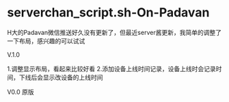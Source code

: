 # serverchan_script.sh-On-Padavan
H大的Padavan微信推送好久没有更新了，但最近server酱更新，我简单的调整了一下布局，感兴趣的可以试试

V.1.0

1.调整显示布局，看起来比较好看
2.添加设备上线时间记录，设备上线时会记录时间，下线后会显示改设备的上线时间

V0.0 原版

